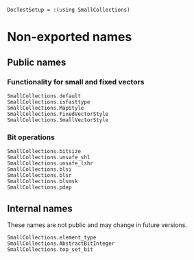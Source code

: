 ```@meta
DocTestSetup = :(using SmallCollections)
```

# Non-exported names

## Public names

### Functionality for small and fixed vectors

```@docs
SmallCollections.default
SmallCollections.isfasttype
SmallCollections.MapStyle
SmallCollections.FixedVectorStyle
SmallCollections.SmallVectorStyle
```

### Bit operations

```@docs
SmallCollections.bitsize
SmallCollections.unsafe_shl
SmallCollections.unsafe_lshr
SmallCollections.blsi
SmallCollections.blsr
SmallCollections.blsmsk
SmallCollections.pdep
```

## Internal names

These names are not public and may change in future versions.

```@docs
SmallCollections.element_type
SmallCollections.AbstractBitInteger
SmallCollections.top_set_bit
```
